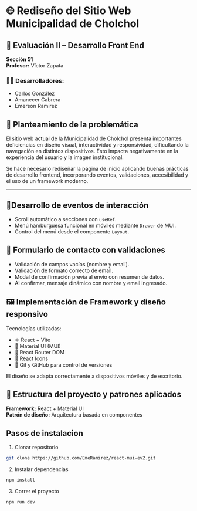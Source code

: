 # 🌐 Rediseño del Sitio Web Municipalidad de Cholchol

## 🧪 Evaluación II – Desarrollo Front End  
**Sección 51**  
**Profesor:** Víctor Zapata  

### 👨‍💻 Desarrolladores:
- Carlos González  
- Amanecer Cabrera  
- Emerson Ramírez  


## 🧠 Planteamiento de la problemática

El sitio web actual de la Municipalidad de Cholchol presenta importantes deficiencias en diseño visual, interactividad y responsividad, dificultando la navegación en distintos dispositivos. Esto impacta negativamente en la experiencia del usuario y la imagen institucional.

Se hace necesario rediseñar la página de inicio aplicando buenas prácticas de desarrollo frontend, incorporando eventos, validaciones, accesibilidad y el uso de un framework moderno.

---

## 🧩Desarrollo de eventos de interacción

- Scroll automático a secciones con `useRef`.
- Menú hamburguesa funcional en móviles mediante `Drawer` de MUI.
- Control del menú desde el componente `Layout`.


## 📝  Formulario de contacto con validaciones  

- Validación de campos vacíos (nombre y email).
- Validación de formato correcto de email.
- Modal de confirmación previa al envío con resumen de datos.
- Al confirmar, mensaje dinámico con nombre y email ingresado.


## 🖼️  Implementación de Framework y diseño responsivo

Tecnologías utilizadas:
- ⚛️ React + Vite
- 💄 Material UI (MUI)
- 🧭 React Router DOM
- 🎨 React Icons
- 🧪 Git y GitHub para control de versiones

El diseño se adapta correctamente a dispositivos móviles y de escritorio.


## 🧱 Estructura del proyecto y patrones aplicados

**Framework:** React + Material UI  
**Patrón de diseño:** Arquitectura basada en componentes  


## Pasos de instalacion

1. Clonar repositorio
```bash
git clone https://github.com/EmeRamirez/react-mui-ev2.git
```

2. Instalar dependencias
```bash
npm install
```

3. Correr el proyecto
```bash
npm run dev
```
